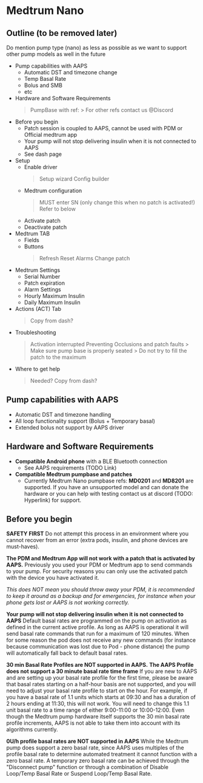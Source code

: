 # Medtrum Nano

## Outline (to be removed later)

Do mention pump type (nano) as less as possible as we want to support other pump models as well in the future

- Pump capabilities with AAPS
    - Automatic DST and timezone change
    - Temp Basal Rate
    - Bolus and SMB
    - etc
- Hardware and Software Requirements
    > PumpBase with ref: 
        > For other refs contact us @Discord
- Before you begin
    - Patch session is coupled to AAPS, cannot be used with PDM or Official medtrum app
    - Your pump will not stop delivering insulin when it is not connected to AAPS
    - See dash page
- Setup
    - Enable driver
        > Setup wizard
        > Config builder
    - Medtrum configuration
        > MUST enter SN (only change this when no patch is activated!)
        > Refer to <Settings> below
    - Activate patch
    - Deactivate patch
- Medtrum TAB
    - Fields
    - Buttons
        > Refresh
        > Reset Alarms
        > Change patch
- Medtrum Settings
    - Serial Number
    - Patch expiration
    - Alarm Settings
    - Hourly Maximum Insulin
    - Daily Maximum Insulin
- Actions (ACT) Tab
    > Copy from dash?
- Troubleshooting
    > Activation interrupted
    > Preventing Occlusions and patch faults
        > Make sure pump base is properly seated
        > Do not try to fill the patch to the maximum
- Where to get help
    > Needed? Copy from dash?

## Pump capabilities with AAPS
* Automatic DST and timezone handling
* All loop functionality support (Bolus + Temporary basal)
* Extended bolus not support by AAPS driver

## Hardware and Software Requirements
* **Compatible Android phone** with a BLE Bluetooth connection 
    - See AAPS requirements (TODO Link)
* **Compatible Medtrum pumpbase and patches**
    - Currently Medtrum Nano pumpbase refs: **MD0201** and **MD8201** are supported. If you have an unsupported model and can donate the hardware or you can help with testing contact us at discord (TODO: Hyperlink) for support.

## Before you begin

**SAFETY FIRST** Do not attempt this process in an environment where you cannot recover from an error (extra pods, insulin, and phone devices are must-haves).

**The PDM and Medtrum App will not work with a patch that is activated by AAPS.**
Previously you used your PDM or Medtrum app to send commands to your pump. For security reasons you can only use the activated patch with the device you have activated it.

*This does NOT mean you should throw away your PDM, it is recommended to keep it around as a backup and for emergencies, for instance when your phone gets lost or AAPS is not working correctly.*

**Your pump will not stop delivering insulin when it is not connected to AAPS**
Default basal rates are programmed on the pump on activation as defined in the current active profile.
As long as AAPS is operational it will send basal rate commands that run for a maximum of 120 minutes. When for some reason the pod does not receive any new commands (for instance because communication was lost due to Pod - phone distance) the pump will automatically fall back to default basal rates.

**30 min Basal Rate Profiles are NOT supported in AAPS.**
**The AAPS Profile does not support a 30 minute basal rate time frame**
If you are new to AAPS and are setting up your basal rate profile for the first time, please be aware that basal rates starting on a half-hour basis are not supported, and you will need to adjust your basal rate profile to start on the hour. For example, if you have a basal rate of 1.1 units which starts at 09:30 and has a duration of 2 hours ending at 11:30, this will not work. You will need to change this 1.1 unit basal rate to a time range of either 9:00-11:00 or 10:00-12:00. Even though the Medtrum pump hardware itself supports the 30 min basal rate profile increments, AAPS is not able to take them into account with its algorithms currently.

**0U/h profile basal rates are NOT supported in AAPS**
While the Medtrum pump does support a zero basal rate, since AAPS uses multiples of the profile basal rate to determine automated treatment it cannot function with a zero basal rate. A temporary zero basal rate can be achieved through the "Disconnect pump" function or through a combination of Disable Loop/Temp Basal Rate or Suspend Loop/Temp Basal Rate. 


